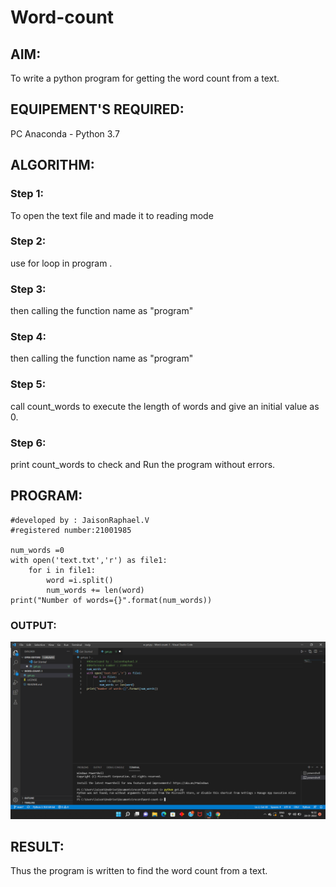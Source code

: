 # Word-count
## AIM:
To write a python program for getting the word count from a text.
## EQUIPEMENT'S REQUIRED: 
PC
Anaconda - Python 3.7
## ALGORITHM: 
### Step 1:
To open the text file and made it to reading mode

### Step 2: 
 use for loop in program .

### Step 3: 
then calling the function name as "program"


### Step 4:  
then calling the function name as "program"

### Step 5: 
call count_words to execute the length of words and give an initial value as 0.


### Step 6: 
print count_words to check and Run the program without errors.


## PROGRAM:
~~~
#developed by : JaisonRaphael.V
#registered number:21001985

num_words =0
with open('text.txt','r') as file1:
    for i in file1:
        word =i.split()
        num_words += len(word)
print("Number of words={}".format(num_words))  
~~~

### OUTPUT:

![count](get.png)

## RESULT:
Thus the program is written to find the word count from a text.
